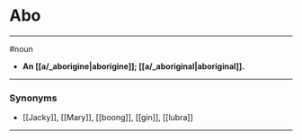 # Abo
---
#noun
- **An [[a/_aborigine|aborigine]]; [[a/_aboriginal|aboriginal]].**
---
### Synonyms
- [[Jacky]], [[Mary]], [[boong]], [[gin]], [[lubra]]
---
